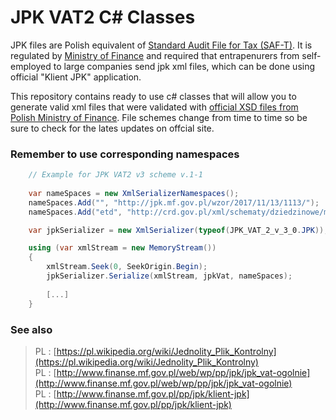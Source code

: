 # JPK VAT2 C# Classes

JPK files are Polish equivalent of [Standard Audit File for Tax (SAF-T)](https://en.wikipedia.org/wiki/SAF-T).
It is regulated by [Ministry of Finance](http://www.mf.gov.pl) and required that entrapenurers from self-employed to large companies send jpk xml files, which can be done using official "Klient JPK" application.

This repository contains ready to use c# classes that will allow you to generate valid xml files that were validated with [official XSD files from Polish Ministry of Finance](http://www.mf.gov.pl/in/kontrola-skarbowa/dzialalnosc/jednolity-plik-kontrolny/-/asset_publisher/2NoO/content/struktury-jpk). File schemes change from time to time so be sure to check for the lates updates on offcial site.

### Remember to use corresponding namespaces

```cs
    // Example for JPK VAT2 v3 scheme v.1-1
    
    var nameSpaces = new XmlSerializerNamespaces();
    nameSpaces.Add("", "http://jpk.mf.gov.pl/wzor/2017/11/13/1113/");
    nameSpaces.Add("etd", "http://crd.gov.pl/xml/schematy/dziedzinowe/mf/2016/01/25/eD/DefinicjeTypy/");

    var jpkSerializer = new XmlSerializer(typeof(JPK_VAT_2_v_3_0.JPK));

    using (var xmlStream = new MemoryStream())
    {
        xmlStream.Seek(0, SeekOrigin.Begin);
        jpkSerializer.Serialize(xmlStream, jpkVat, nameSpaces);
        
        [...]
    }
```

### See also
> PL : [https://pl.wikipedia.org/wiki/Jednolity_Plik_Kontrolny](https://pl.wikipedia.org/wiki/Jednolity_Plik_Kontrolny)  
> PL : [http://www.finanse.mf.gov.pl/web/wp/pp/jpk/jpk_vat-ogolnie](http://www.finanse.mf.gov.pl/web/wp/pp/jpk/jpk_vat-ogolnie)  
> PL : [http://www.finanse.mf.gov.pl/pp/jpk/klient-jpk](http://www.finanse.mf.gov.pl/pp/jpk/klient-jpk)  
